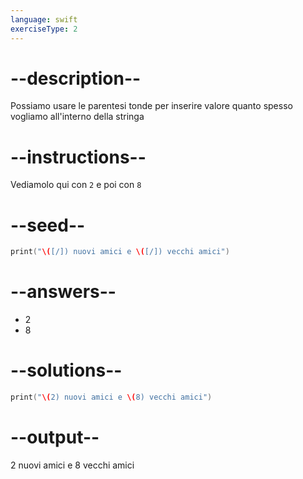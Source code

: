 ```yaml
---
language: swift
exerciseType: 2
---
```


# --description--

Possiamo usare le parentesi tonde per inserire valore quanto spesso vogliamo all'interno della stringa

# --instructions--

Vediamolo qui con `2` e poi con `8`

# --seed--

```swift
print("\([/]) nuovi amici e \([/]) vecchi amici")
```

# --answers--

- 2
- 8

# --solutions--

```swift
print("\(2) nuovi amici e \(8) vecchi amici")
```

# --output--

2 nuovi amici e 8 vecchi amici
